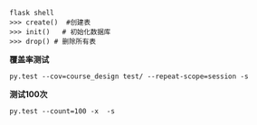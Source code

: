```shell script
flask shell 
>>> create()  #创建表
>>> init()   # 初始化数据库
>>> drop() # 删除所有表
```

**覆盖率测试**
```shell script
py.test --cov=course_design test/ --repeat-scope=session -s
```

**测试100次**
```shell script
py.test --count=100 -x  -s
```

